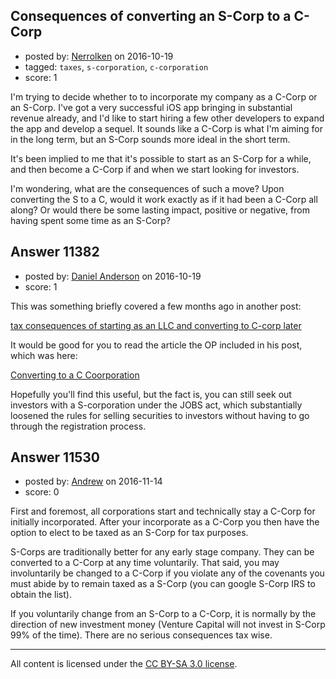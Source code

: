 ## Consequences of converting an S-Corp to a C-Corp

- posted by: [Nerrolken](https://stackexchange.com/users/1518241/nerrolken) on 2016-10-19
- tagged: `taxes`, `s-corporation`, `c-corporation`
- score: 1

I'm trying to decide whether to to incorporate my company as a C-Corp or an S-Corp. I've got a very successful iOS app bringing in substantial revenue already, and I'd like to start hiring a few other developers to expand the app and develop a sequel. It sounds like a C-Corp is what I'm aiming for in the long term, but an S-Corp sounds more ideal in the short term. 

It's been implied to me that it's possible to start as an S-Corp for a while, and then become a C-Corp if and when we start looking for investors. 

I'm wondering, what are the consequences of such a move? Upon converting the S to a C, would it work exactly as if it had been a C-Corp all along? Or would there be some lasting impact, positive or negative, from having spent some time as an S-Corp?


## Answer 11382

- posted by: [Daniel Anderson](https://stackexchange.com/users/8398759/daniel-anderson) on 2016-10-19
- score: 1

<p>This was something briefly covered a few months ago in another post:</p>

<p><a href="https://startups.stackexchange.com/questions/9580/tax-consequences-of-starting-as-an-llc-and-converting-to-c-corp-later">tax consequences of starting as an LLC and converting to C-corp later</a></p>

<p>It would be good for you to read the article the OP included in his post, which was here:</p>

<p><a href="http://www.nolo.com/legal-encyclopedia/converting-llc-corporation-s-corporation.html" rel="nofollow noreferrer">Converting to a C Coorporation</a></p>

<p>Hopefully you'll find this useful, but the fact is, you can still seek out investors with a S-corporation under the JOBS act, which substantially loosened the rules for selling securities to investors without having to go through the registration process.</p>



## Answer 11530

- posted by: [Andrew](https://stackexchange.com/users/9640421/andrew) on 2016-11-14
- score: 0

First and foremost, all corporations start and technically stay a C-Corp for initially incorporated. After your incorporate as a C-Corp you then have the option to elect to be taxed as an S-Corp for tax purposes.

S-Corps are traditionally better for any early stage company. They can be converted to a C-Corp at any time voluntarily. That said, you may involuntarily be changed to a C-Corp if you violate any of the covenants you must abide by to remain taxed as a S-Corp (you can google S-Corp IRS to obtain the list).

If you voluntarily change from an S-Corp to a C-Corp, it is normally by the direction of new investment money (Venture Capital will not invest in S-Corp 99% of the time). There are no serious consequences tax wise.



---

All content is licensed under the [CC BY-SA 3.0 license](https://creativecommons.org/licenses/by-sa/3.0/).
